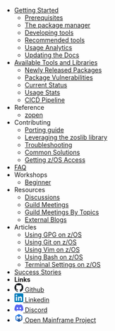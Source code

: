   - [Getting Started](/Guides/QuickStart.md)
    - [Prerequisites](/Guides/Pre-req.md)
    - [The package manager](/Guides/ThePackageManager.md)
    - [Developing tools](/Guides/developing.md)
    - [Recommended tools](/Guides/recommended.md)
    - [Usage Analytics](/Guides/Analytics.md)
    - [Updating the Docs](/Guides/../UpdateDocs.md)
  - [Available Tools and Libraries](/Latest.md)
    - [Newly Released Packages](/newly_released.md)
    - [Package Vulnerabilities](/Vulnerabilities.md)
    - [Current Status](/Progress.md)
    - [Usage Stats](https://usage.zopen.community)
    - [CICD Pipeline](/Guides/Testing.md)
  - Reference
    - [zopen](/reference/zopen-reference.md)
  - Contributing
    - [Porting guide](/Guides/Porting.md)
    - [Leveraging the zoslib library](/Guides/Zoslib.md)
    - [Troubleshooting](/Guides/CommonSolutions.md)
    - [Common Solutions](/Guides/CommonSolutions.md)
    - [Getting z/OS Access](https://community.ibm.com/zsystems/form/zos-program/)
  - [FAQ](/Guides/FAQ.md)
  - Workshops
  	- [Beginner](/workshop/workshop.md) 
  - Resources
    - [Discussions](https://github.com/zopencommunity/meta/discussions)
    - [Guild Meetings](https://github.com/zopencommunity/meta/discussions/categories/guild)
    - [Guild Meetings By Topics](/Guides/ToolsGuildMeetingLinks.md)
    - [External Blogs](/Guides/blogs.md)
  - Articles
    - [Using GPG on z/OS](/Guides/GpgOnZOS.md)  
    - [Using Git on z/OS](/Guides/GitOnZOS.md)
    - [Using Vim on z/OS](/Guides/VimOnZOS.md)
    - [Using Bash on z/OS](/Guides/BashOnZOS.md)
    - [Terminal Settings on z/OS](/Guides/TerminalOnZOS.md) 
  - [Success Stories](/SuccessStories.md)
  - **Links**
  - <a href="https://github.com/zopencommunity"><img src="images/Octicons-mark-github.svg" width="20" height="20" alt="Github"> Github</a>
  - <a href="https://www.linkedin.com/groups/9588308/"><img src="images/LinkedIn_icon.svg" width="20" height="20" alt="LinkedIn"> Linkedin</a>
  - <a href="https://discord.com/invite/sze"><img src="images/discord-icon.svg" width="20" height="20" alt="Discord"> Discord</a>
  - <a href="https://openmainframeproject.org/projects/zopen-community/"><img src="images/open-mainframe-project-icon-color.svg" width="20" height="20" alt="Open Mainframe Project"> Open Mainframe Project</a>
